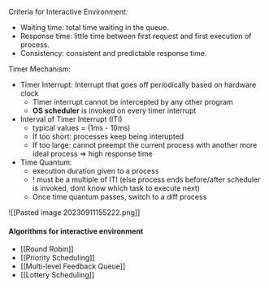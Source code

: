 
Criteria for Interactive Environment:
- Waiting time: total time waiting in the queue.
- Response time: little time between first request and first execution of process.
- Consistency: consistent and predictable response time.

Timer Mechanism:
- Timer Interrupt: Interrupt that goes off periodically based on hardware clock
	- Timer interrupt cannot be intercepted by any other program
	- **OS scheduler** is invoked on every timer interrupt
- Interval of Timer Interrupt (ITI)
	- typical values = (1ms - 10ms)
	- If too short: processes keep being interupted
	- If too large: cannot preempt the current process with another more ideal process => high response time
- Time Quantum: 
	- execution duration given to a process
	- ! must be a multiple of ITI (else process ends before/after scheduler is invoked, dont know which task to execute next)
	- Once time quantum passes, switch to a diff process

![[Pasted image 20230911155222.png]]

#### Algorithms for interactive environment

- [[Round Robin]]
- [[Priority Scheduling]]
- [[Multi-level Feedback Queue]]
- [[Lottery Scheduling]]